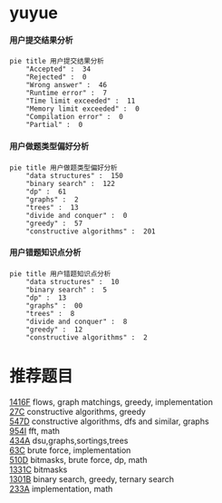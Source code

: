 # yuyue

<!-- tabs:start -->



#### **用户提交结果分析**

```mermaid
pie title 用户提交结果分析
    "Accepted" :  34
    "Rejected" :  0
    "Wrong answer" :  46
    "Runtime error" :  7
    "Time limit exceeded" :  11
    "Memory limit exceeded" :  0
    "Compilation error" :  0
    "Partial" :  0
```

#### **用户做题类型偏好分析**

```mermaid
pie title 用户做题类型偏好分析
    "data structures" :  150
    "binary search" :  122
    "dp" :  61
    "graphs" :  2
    "trees" :  13
    "divide and conquer" :  0
    "greedy" :  57
    "constructive algorithms" :  201
```
#### **用户错题知识点分析**

```mermaid
pie title 用户错题知识点分析
    "data structures" :  10
    "binary search" :  5
    "dp" :  13
    "graphs" :  00
    "trees" :  8
    "divide and conquer" :  8
    "greedy" :  12
    "constructive algorithms" :  2
```



<!-- tabs:end -->
# 推荐题目
[1416F](https://codeforces.com/contest/1416/problem/F)		flows,
                        graph matchings,
                        greedy,
                        implementation		  
[27C](https://codeforces.com/contest/27/problem/C)		constructive algorithms,
                        greedy		  
[547D](https://codeforces.com/contest/547/problem/D)		constructive algorithms,
                        dfs and similar,
                        graphs		  
[954I](https://codeforces.com/contest/954/problem/I)		fft,
                        math		  
[434A](https://codeforces.com/contest/434/problem/A)		dsu,graphs,sortings,trees		  
[63C](https://codeforces.com/contest/63/problem/C)		brute force,
                        implementation		  
[510D](https://codeforces.com/contest/510/problem/D)		bitmasks,
                        brute force,
                        dp,
                        math		  
[1331C](https://codeforces.com/contest/1331/problem/C)		bitmasks		  
[1301B](https://codeforces.com/contest/1301/problem/B)		binary search,
                        greedy,
                        ternary search		  
[233A](https://codeforces.com/contest/233/problem/A)		implementation,
                        math		  
